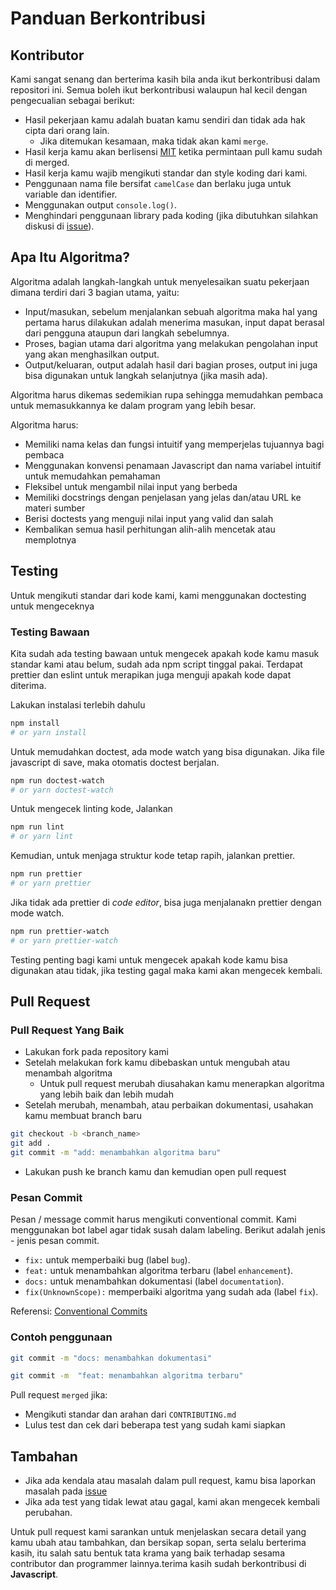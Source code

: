 # Panduan Berkontribusi

## Kontributor

Kami sangat senang dan berterima kasih bila anda ikut berkontribusi dalam repositori ini.
Semua boleh ikut berkontribusi walaupun hal kecil dengan pengecualian sebagai berikut:

- Hasil pekerjaan kamu adalah buatan kamu sendiri dan tidak ada hak cipta dari orang lain.
  - Jika ditemukan kesamaan, maka tidak akan kami `merge`.
- Hasil kerja kamu akan berlisensi [MIT](LICENSE) ketika permintaan pull kamu sudah di merged.
- Hasil kerja kamu wajib mengikuti standar dan style koding dari kami.
- Penggunaan nama file bersifat `camelCase` dan berlaku juga untuk variable dan identifier.
- Menggunakan output `console.log()`.
- Menghindari penggunaan library pada koding (jika dibutuhkan silahkan diskusi di [issue](https://github.com/bellshade/JavascriptAlgorithm/issues)).

## Apa Itu Algoritma?

Algoritma adalah langkah-langkah untuk menyelesaikan suatu pekerjaan dimana terdiri dari 3 bagian utama, yaitu:

- Input/masukan, sebelum menjalankan sebuah algoritma maka hal yang pertama harus dilakukan adalah menerima masukan, input dapat berasal dari pengguna ataupun dari langkah sebelumnya.
- Proses, bagian utama dari algoritma yang melakukan pengolahan input yang akan menghasilkan output.
- Output/keluaran, output adalah hasil dari bagian proses, output ini juga bisa digunakan untuk langkah selanjutnya (jika masih ada).

Algoritma harus dikemas sedemikian rupa sehingga memudahkan pembaca untuk memasukkannya ke dalam program yang lebih besar.

Algoritma harus:

- Memiliki nama kelas dan fungsi intuitif yang memperjelas tujuannya bagi pembaca
- Menggunakan konvensi penamaan Javascript dan nama variabel intuitif untuk memudahkan pemahaman
- Fleksibel untuk mengambil nilai input yang berbeda
- Memiliki docstrings dengan penjelasan yang jelas dan/atau URL ke materi sumber
- Berisi doctests yang menguji nilai input yang valid dan salah
- Kembalikan semua hasil perhitungan alih-alih mencetak atau memplotnya

## Testing

Untuk mengikuti standar dari kode kami, kami menggunakan doctesting untuk mengeceknya

### Testing Bawaan

Kita sudah ada testing bawaan untuk mengecek apakah kode kamu masuk standar kami atau belum, sudah ada npm script tinggal pakai. Terdapat prettier dan eslint untuk merapikan juga menguji apakah kode dapat diterima.

Lakukan instalasi terlebih dahulu

```bash
npm install
# or yarn install
```

Untuk memudahkan doctest, ada mode watch yang bisa digunakan. Jika file javascript di save, maka otomatis doctest berjalan.

```bash
npm run doctest-watch
# or yarn doctest-watch
```

Untuk mengecek linting kode, Jalankan

```bash
npm run lint
# or yarn lint
```

Kemudian, untuk menjaga struktur kode tetap rapih, jalankan prettier.

```bash
npm run prettier
# or yarn prettier
```

Jika tidak ada prettier di _code editor_, bisa juga menjalanakn prettier dengan mode watch.

```bash
npm run prettier-watch
# or yarn prettier-watch
```

Testing penting bagi kami untuk mengecek apakah kode kamu bisa digunakan atau tidak, jika testing gagal maka kami akan mengecek kembali.

## Pull Request

### Pull Request Yang Baik

- Lakukan fork pada repository kami
- Setelah melakukan fork kamu dibebaskan untuk mengubah atau menambah algoritma
  - Untuk pull request merubah diusahakan kamu menerapkan algoritma yang lebih baik dan lebih mudah
- Setelah merubah, menambah, atau perbaikan dokumentasi, usahakan kamu membuat branch baru

```bash
git checkout -b <branch_name>
git add .
git commit -m "add: menambahkan algoritma baru"
```

- Lakukan push ke branch kamu dan kemudian open pull request

### Pesan Commit

Pesan / message commit harus mengikuti conventional commit. Kami menggunakan bot label agar tidak susah dalam labeling.
Berikut adalah jenis - jenis pesan commit.

- `fix:` untuk memperbaiki bug (label `bug`).
- `feat:` untuk menambahkan algoritma terbaru (label `enhancement`).
- `docs:` untuk menambahkan dokumentasi (label `documentation`).
- `fix(UnknownScope):` memperbaiki algoritma yang sudah ada (label `fix`).

Referensi:
[Conventional Commits](https://www.conventionalcommits.org/en/v1.0.0/)

### Contoh penggunaan

```bash
git commit -m "docs: menambahkan dokumentasi"
```

```bash
git commit -m  "feat: menambahkan algoritma terbaru"
```

Pull request `merged` jika:

- Mengikuti standar dan arahan dari `CONTRIBUTING.md`
- Lulus test dan cek dari beberapa test yang sudah kami siapkan

## Tambahan

- Jika ada kendala atau masalah dalam pull request, kamu bisa laporkan masalah pada [issue](https://github.com/bellshade/Javascript/issues)
- Jika ada test yang tidak lewat atau gagal, kami akan mengecek kembali perubahan.

Untuk pull request kami sarankan untuk menjelaskan secara detail yang kamu ubah atau tambahkan, dan bersikap sopan, serta selalu berterima kasih, itu salah satu bentuk tata krama yang baik terhadap sesama contributor dan programmer lainnya.terima kasih sudah berkontribusi di **Javascript**.
